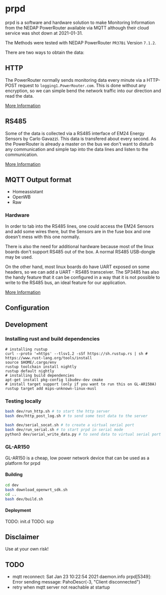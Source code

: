 # prpd

prpd is a software and hardware solution to make Monitoring Information from the
NEDAP PowerRouter available via MQTT although their cloud service was shot down
at 2021-01-31.

The Methods were tested with NEDAP PowerRouter `PR37Bi` Version `7.1.2`.

There are two ways to obtain the data:


## HTTP

The PowerRouter normally sends monitoring data every minute via a HTTP-POST
request to `logging1.PowerRouter.com`. This is done without any encryption, so
we can simple bend the network traffic into our direction and read the data.

[More Information](doc/http.md)

## RS485

Some of the data is collected via a RS485 interface of EM24 Energy Sensors by
Carlo Gavazzi. This data is transfered about every second. As the PowerRouter
is already a master on the bus we don't want to disturb any communication and
simple tap into the data lines and listen to the communication.

[More Information](doc/serial.md)

## MQTT Output format

* Homeassistant
* OpenWB
* Raw

### Hardware

In order to tab into the RS485 lines, one could access the EM24 Sensors and add
some wires there, but the Sensors are in the fuse box and one doesn't mess with
this one normally.

There is also the need for additional hardware because most of the linux boards
don't support RS485 out of the box. A normal RS485 USB-dongle may be used.

On the other hand, most linux boards do have UART exposed on some headers, so
we can add a UART - RS485 transceiver. The SP3485 has also the handy feature
that it can be configured in a way that it is not possible to write to the
RS485 bus, an ideal feature for our application.

[More Information](hardware/README.md)

## Configuration

## Development

### Installing rust and build dependencies

```
# installing rustup
curl --proto '=https' --tlsv1.2 -sSf https://sh.rustup.rs | sh # https://www.rust-lang.org/tools/install
source $HOME/.cargo/env
rustup toolchain install nightly
rustup default nightly
# installing build dependencies
apt-get install pkg-config libudev-dev cmake
# install target support (only if you want to run this on GL-AR150A)
rustup target add mips-unknown-linux-musl
```

### Testing locally

```bash
bash dev/run_http.sh # to start the http server
bash dev/http_post_log.sh # to send some test data to the server

bash dev/serial_socat.sh # to create a virtual serial port
bash dev/run_serial.sh # to start prpd in serial mode
python3 dev/serial_write_data.py # to send data to virtual serial port
```

### GL-AR150

GL-AR150 is a cheap, low power network device that can be used as a platform
for prpd

#### Building

```bash
cd dev
bash download_openwrt_sdk.sh
cd ..
bash dev/build.sh
```
#### Deployment

TODO: init.d
TODO: scp

## Disclaimer

Use at your own risk!

## TODO

* mqtt reconnect: Sat Jan 23 10:22:54 2021 daemon.info prpd[5349]: Error sending message: PahoDescr(-3, "Client disconnected")
* retry when mqtt server not reachable at startup
